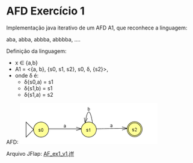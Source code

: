 # AFD Exercício 1

Implementação java iterativo de um AFD A1, que reconhece a linguagem:

aba, abba, abbba, abbbba, .... 

Definição da linguagem:
- x &isin; {a,b}
- A1 = <{a, b}, {s0, s1, s2}, s0, δ, {s2}>, 
- onde δ é:
    - δ{s0,a) = s1
    - δ{s1,b) = s1
    - δ{s1,a) = s2

AFD:
![AFD imagem](afdex1.png)

Arquivo JFlap:
[AF_ex1_v1.jff](AF_ex1_v1.jff)